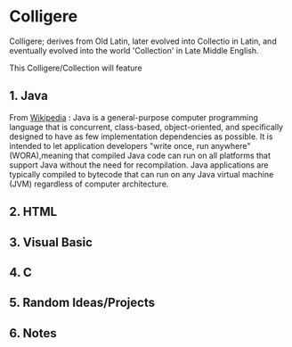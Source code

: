 # Colligere

Colligere; derives from Old Latin, later evolved into Collectio in Latin, and eventually evolved into the world 'Collection' in Late Middle English. 

This Colligere/Collection will feature 
 
## 1. Java 
From [Wikipedia](https://en.wikipedia.org/wiki/Java_(programming_language)) : Java is a general-purpose computer programming language that is concurrent, class-based, object-oriented, and specifically designed to have as few implementation dependencies as possible. It is intended to let application developers "write once, run anywhere" (WORA),meaning that compiled Java code can run on all platforms that support Java without the need for recompilation. Java applications are typically compiled to bytecode that can run on any Java virtual machine (JVM) regardless of computer architecture.

## 2. HTML
## 3. Visual Basic
## 4. C
## 5. Random Ideas/Projects
## 6. Notes
